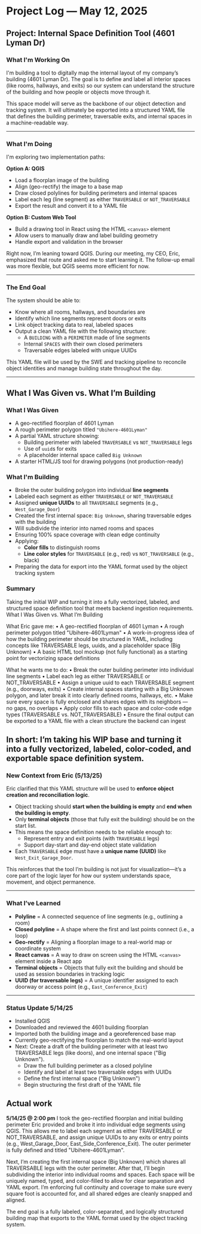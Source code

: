 # Project Log — May 12, 2025

## Project: Internal Space Definition Tool (4601 Lyman Dr)

### What I'm Working On

I'm building a tool to digitally map the internal layout of my company’s building (4601 Lyman Dr). The goal is to define and label all interior spaces (like rooms, hallways, and exits) so our system can understand the structure of the building and how people or objects move through it.

This space model will serve as the backbone of our object detection and tracking system. It will ultimately be exported into a structured YAML file that defines the building perimeter, traversable exits, and internal spaces in a machine-readable way.

---

### What I'm Doing

I'm exploring two implementation paths:

**Option A: QGIS**
- Load a floorplan image of the building
- Align (geo-rectify) the image to a base map
- Draw closed polylines for building perimeters and internal spaces
- Label each leg (line segment) as either `TRAVERSABLE` or `NOT_TRAVERSABLE`
- Export the result and convert it to a YAML file

**Option B: Custom Web Tool**
- Build a drawing tool in React using the HTML `<canvas>` element
- Allow users to manually draw and label building geometry
- Handle export and validation in the browser

Right now, I’m leaning toward QGIS. During our meeting, my CEO, Eric, emphasized that route and asked me to start learning it. The follow-up email was more flexible, but QGIS seems more efficient for now.

---

### The End Goal

The system should be able to:
- Know where all rooms, hallways, and boundaries are
- Identify which line segments represent doors or exits
- Link object tracking data to real, labeled spaces
- Output a clean YAML file with the following structure:
  - A `BUILDING` with a `PERIMETER` made of line segments
  - Internal `SPACES` with their own closed perimeters
  - Traversable edges labeled with unique UUIDs

This YAML file will be used by the SWE and tracking pipeline to reconcile object identities and manage building state throughout the day.

---

## What I Was Given vs. What I’m Building

### What I Was Given
- A geo-rectified floorplan of 4601 Lyman
- A rough perimeter polygon titled `"Ubihere-4601Lyman"`
- A partial YAML structure showing:
  - Building perimeter with labeled `TRAVERSABLE` vs `NOT_TRAVERSABLE` legs
  - Use of `uuid`s for exits
  - A placeholder internal space called `Big Unknown`
- A starter HTML/JS tool for drawing polygons (not production-ready)

### What I'm Building
- Broke the outer building polygon into individual **line segments**
- Labeled each segment as either `TRAVERSABLE` or `NOT_TRAVERSABLE`
- Assigned **unique UUIDs** to all `TRAVERSABLE` segments (e.g., `West_Garage_Door`)
- Created the first internal space: `Big Unknown`, sharing traversable edges with the building
- Will subdivide the interior into named rooms and spaces
- Ensuring 100% space coverage with clean edge continuity
- Applying:
  - **Color fills** to distinguish rooms
  - **Line color styles** for `TRAVERSABLE` (e.g., red) vs `NOT_TRAVERSABLE` (e.g., black)
- Preparing the data for export into the YAML format used by the object tracking system

### Summary
Taking the initial WIP and turning it into a fully vectorized, labeled, and structured space definition tool that meets backend ingestion requirements.
What I Was Given vs. What I’m Building

What Eric gave me:
	•	A geo-rectified floorplan of 4601 Lyman
	•	A rough perimeter polygon titled "Ubihere-4601Lyman"
	•	A work-in-progress idea of how the building perimeter should be structured in YAML, including concepts like TRAVERSABLE legs, uuids, and a placeholder space (Big Unknown)
	•	A basic HTML tool mockup (not fully functional) as a starting point for vectorizing space definitions

What he wants me to do:
	•	Break the outer building perimeter into individual line segments
	•	Label each leg as either TRAVERSABLE or NOT_TRAVERSABLE
	•	Assign a unique uuid to each TRAVERSABLE segment (e.g., doorways, exits)
	•	Create internal spaces starting with a Big Unknown polygon, and later break it into clearly defined rooms, hallways, etc.
	•	Make sure every space is fully enclosed and shares edges with its neighbors — no gaps, no overlaps
	•	Apply color fills to each space and color-code edge types (TRAVERSABLE vs. NOT_TRAVERSABLE)
	•	Ensure the final output can be exported to a YAML file with a clean structure the backend can ingest

In short: I’m taking his WIP base and turning it into a fully vectorized, labeled, color-coded, and exportable space definition system.
---

### New Context from Eric (5/13/25)

Eric clarified that this YAML structure will be used to **enforce object creation and reconciliation logic**.

- Object tracking should **start when the building is empty** and **end when the building is empty**.
- Only **terminal objects** (those that fully exit the building) should be on the start list.
- This means the space definition needs to be reliable enough to:
  - Represent entry and exit points (with `TRAVERSABLE` legs)
  - Support day-start and day-end object state validation
- Each `TRAVERSABLE` edge must have a **unique name (UUID)** like `West_Exit_Garage_Door`.

This reinforces that the tool I’m building is not just for visualization—it’s a core part of the logic layer for how our system understands space, movement, and object permanence.

---

### What I’ve Learned

- **Polyline** = A connected sequence of line segments (e.g., outlining a room)
- **Closed polyline** = A shape where the first and last points connect (i.e., a loop)
- **Geo-rectify** = Aligning a floorplan image to a real-world map or coordinate system
- **React canvas** = A way to draw on screen using the HTML `<canvas>` element inside a React app
- **Terminal objects** = Objects that fully exit the building and should be used as session boundaries in tracking logic
- **UUID (for traversable legs)** = A unique identifier assigned to each doorway or access point (e.g., `East_Conference_Exit`)

---

### Status Update 5/14/25 

- Installed QGIS
- Downloaded and reviewed the 4601 building floorplan
- Imported both the building image and a georeferenced base map
- Currently geo-rectifying the floorplan to match the real-world layout
- Next:
Create a draft of the building perimeter with at least two TRAVERSABLE legs (like doors), and one internal space ("Big Unknown").
  - Draw the full building perimeter as a closed polyline
  - Identify and label at least two traversable edges with UUIDs
  - Define the first internal space ("Big Unknown")
  - Begin structuring the first draft of the YAML file

## Actual work 
**5/14/25 @ 2:00 pm**
I took the geo-rectified floorplan and initial building perimeter Eric provided and broke it into individual edge segments using QGIS. This allows me to label each segment as either TRAVERSABLE or NOT_TRAVERSABLE, and assign unique UUIDs to any exits or entry points (e.g., West_Garage_Door, East_Side_Conference_Exit). The outer perimeter is fully defined and titled "Ubihere-4601Lyman".

Next, I’m creating the first internal space (Big Unknown) which shares all TRAVERSABLE legs with the outer perimeter. After that, I’ll begin subdividing the interior into individual rooms and spaces. Each space will be uniquely named, typed, and color-filled to allow for clear separation and YAML export. I’m enforcing full continuity and coverage to make sure every square foot is accounted for, and all shared edges are cleanly snapped and aligned.

The end goal is a fully labeled, color-separated, and logically structured building map that exports to the YAML format used by the object tracking system.

